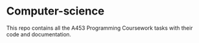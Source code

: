 # Computer-science

This repo contains all the A453 Programming Coursework tasks with their code and documentation.
